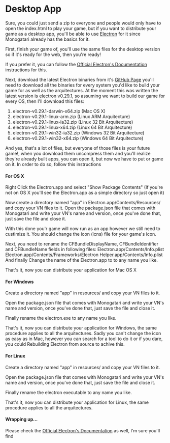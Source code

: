 # Desktop App

Sure, you could just send a zip to everyone and people would only have to open the index.html to play your game, but if you want to distribute your game as a desktop app, you'll be able to use [Electron](http://electron.atom.io/) for it since Monogatari already has the basics for it.

First, finish your game of, you'll use the same files for the desktop version so if it's ready for the web, then you're ready!

If you prefer it, you can follow the [Official Electron's Documentation](https://github.com/atom/electron/blob/master/docs/tutorial/application-distribution.md) instructions for this.

Next, download the latest Electron binaries from it's [GitHub Page](https://github.com/atom/electron/releases) you'll need to download all the binaries for every system you'd like to build your game for as well as the arquitectures. At the moment this was written the latest version is electron v0.29.1, so assuming we want to build our game for every OS, then I'll download this files:

1. electron-v0.29.1-darwin-x64.zip \(Mac OS X\)
2. electron-v0.29.1-linux-arm.zip \(Linux ARM Arquitecture\)
3. electron-v0.29.1-linux-ia32.zip \(Linux 32 Bit Arquitecture\)
4. electron-v0.29.1-linux-x64.zip \(Linux 64 Bit Arquitecture\)
5. electron-v0.29.1-win32-ia32.zip \(Windows 32 Bit Arquitecture\)
6. electron-v0.29.1-win32-x64.zip \(Windows 64 Bit Arquitecture\)

And yes, that's a lot of files, but everyone of those files is your future game!, when you download them uncompress them and you'll realize they're already built apps, you can open it, but now we have to put or game on it. In order to do so, follow this instructions

#### For OS X

Right Click the Electron.app and select "Show Package Contents" \(If you're not on OS X you'll see the Electron.app as a simple directory so just open it\)

Now create a directory named "app" in Electron.app/Contents/Resources/ and copy your VN files to it. Open the package.json file that comes with Monogatari and write your VN's name and version, once you've done that, just save the file and close it.

With this done you'r game will now run as an app however we still need to custimize it. You should change the icon \(icns\) file for your game's icon.

Next, you need to rename the CFBundleDisplayName, CFBundleIdentifier and CFBundleName fields in following files: Electron.app/Contents/Info.plist Electron.app/Contents/Frameworks/Electron Helper.app/Contents/Info.plist And finally Change the name of the Electron.app to to any name you like.

That's it, now you can distribute your application for Mac OS X

#### For Windows

Create a directory named "app" in resources/ and copy your VN files to it.

Open the package.json file that comes with Monogatari and write your VN's name and version, once you've done that, just save the file and close it.

Finally rename the electron.exe to any name you like.

That's it, now you can distribute your application for Windows, the same procedure applies to all the arquitectures. Sadly you can't change the icon as easy as in Mac, however you can search for a tool to do it or if you dare, you could Rebuilding Electron from source to achive this.

#### For Linux

Create a directory named "app" in resources/ and copy your VN files to it.

Open the package.json file that comes with Monogatari and write your VN's name and version, once you've done that, just save the file and close it.

Finally rename the electron executable to any name you like.

That's it, now you can distribute your application for Linux, the same procedure applies to all the arquitectures.

#### Wrapping up...

Please check the [Official Electron's Documentation](https://github.com/atom/electron/blob/master/docs/tutorial/application-distribution.md) as well, I'm sure you'll find

